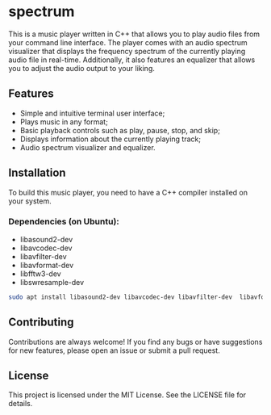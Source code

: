 # spectrum

This is a music player written in C++ that allows you to play audio files from
your command line interface. The player comes with an audio spectrum visualizer
that displays the frequency spectrum of the currently playing audio file in
real-time. Additionally, it also features an equalizer that allows you to adjust
the audio output to your liking.

## Features

* Simple and intuitive terminal user interface;
* Plays music in any format;
* Basic playback controls such as play, pause, stop, and skip;
* Displays information about the currently playing track;
* Audio spectrum visualizer and equalizer.

## Installation

To build this music player, you need to have a C++ compiler installed on your
system.

### Dependencies (on Ubuntu):

* libasound2-dev
* libavcodec-dev
* libavfilter-dev  
* libavformat-dev
* libfftw3-dev
* libswresample-dev

```bash
sudo apt install libasound2-dev libavcodec-dev libavfilter-dev  libavformat-dev libfftw3-dev libswresample-dev
```

## Contributing
Contributions are always welcome! If you find any bugs or have suggestions for
new features, please open an issue or submit a pull request.

## License
This project is licensed under the MIT License. See the LICENSE file for
details.
